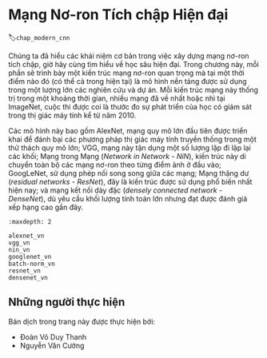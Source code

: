 <!--
# Modern Convolutional Neural Networks
-->

# Mạng Nơ-ron Tích chập Hiện đại
:label:`chap_modern_cnn`

<!--
Now that we understand the basics of wiring together convolutional neural networks, we will take you through a tour of modern deep learning.
In this chapter, each section will correspond to a significant neural network architecture that was at some point (or currently) 
the base model upon which an enormous amount of research and projects were built.
Each of these networks was at briefly a dominant architecture and many were
at one point winners or runners-up in the famous ImageNet competition,
which has served as a barometer of progress on supervised learning in computer vision since 2010.
-->

Chúng ta đã hiểu các khái niệm cơ bản trong việc xây dựng mạng nơ-ron tích chập, giờ hãy cùng tìm hiểu về học sâu hiện đại.
Trong chương này, mỗi phần sẽ trình bày một kiến trúc mạng nơ-ron quan trọng mà tại một thời điểm nào đó (có thể cả trong hiện tại) là mô hình nền tảng được sử dụng trong một lượng lớn các nghiên cứu và dự án.
Mỗi kiến trúc mạng này thống trị trong một khoảng thời gian, nhiều mạng đã về nhất hoặc nhì tại ImageNet, cuộc thi được coi là thước đo sự phát triển của học có giám sát trong thị giác máy tính kể từ năm 2010.

<!--
These models include AlexNet, the first large-scale network deployed to beat conventional computer vision methods on a large-scale vision challenge;
the VGG network, which makes use of a number of repeating blocks of elements; the network in network (NiN) which convolves whole neural networks
patch-wise over inputs; the GoogLeNet, which makes use of networks with parallel concatenations; residual networks (ResNet), which are the
most popular go-to architecture today, and densely connected networks (DenseNet), which are expensive to compute but have set some recent benchmarks.
-->

Các mô hình này bao gồm AlexNet, mạng quy mô lớn đầu tiên được triển khai để đánh bại các phương pháp thị giác máy tính truyền thống trong một thử thách quy mô lớn;
VGG, mạng này tận dụng một số lượng lặp đi lặp lại các khối;
Mạng trong Mạng (*Network in Network - NiN*), kiến trúc này di chuyển toàn bộ các mạng nơ-ron theo từng điểm ảnh ở đầu vào;
GoogLeNet, sử dụng phép nối song song giữa các mạng;
Mạng thặng dư (*residual networks - ResNet*), đây là kiến trúc được sử dụng phổ biến nhất hiện nay;
và mạng kết nối dày đặc (*densely connected network - DenseNet*), dù yêu cầu khối lượng tính toán lớn nhưng đạt được đánh giá xếp hạng cao gần đây.

```toc
:maxdepth: 2

alexnet_vn
vgg_vn
nin_vn
googlenet_vn
batch-norm_vn
resnet_vn
densenet_vn
```

## Những người thực hiện
Bản dịch trong trang này được thực hiện bởi:
<!--
Tác giả của mỗi Pull Request điền tên mình và tên những người review mà bạn thấy
hữu ích vào từng phần tương ứng. Mỗi dòng một tên, bắt đầu bằng dấu `*`.

Lưu ý:
* Nếu reviewer không cung cấp tên, bạn có thể dùng tên tài khoản GitHub của họ
với dấu `@` ở đầu. Ví dụ: @aivivn.

* Tên đầy đủ của các reviewer có thể được tìm thấy tại https://github.com/aivivn/d2l-vn/blob/master/docs/contributors_info.md
-->

* Đoàn Võ Duy Thanh
* Nguyễn Văn Cường
